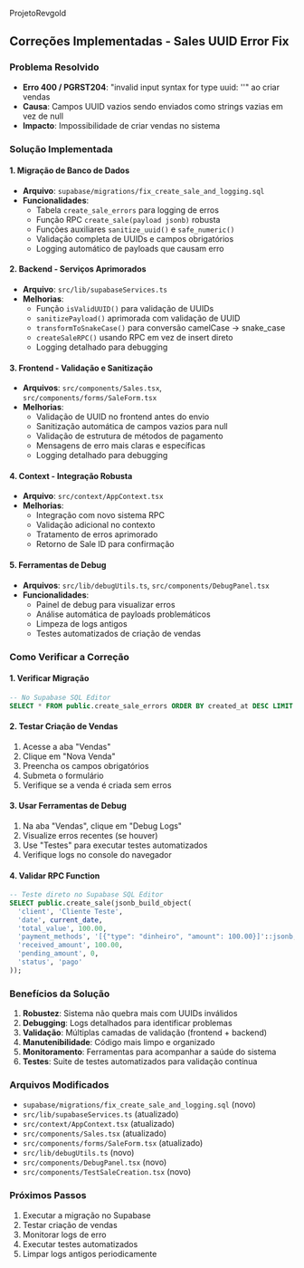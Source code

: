 ProjetoRevgold

## Correções Implementadas - Sales UUID Error Fix

### Problema Resolvido
- **Erro 400 / PGRST204**: "invalid input syntax for type uuid: ''" ao criar vendas
- **Causa**: Campos UUID vazios sendo enviados como strings vazias em vez de null
- **Impacto**: Impossibilidade de criar vendas no sistema

### Solução Implementada

#### 1. Migração de Banco de Dados
- **Arquivo**: `supabase/migrations/fix_create_sale_and_logging.sql`
- **Funcionalidades**:
  - Tabela `create_sale_errors` para logging de erros
  - Função RPC `create_sale(payload jsonb)` robusta
  - Funções auxiliares `sanitize_uuid()` e `safe_numeric()`
  - Validação completa de UUIDs e campos obrigatórios
  - Logging automático de payloads que causam erro

#### 2. Backend - Serviços Aprimorados
- **Arquivo**: `src/lib/supabaseServices.ts`
- **Melhorias**:
  - Função `isValidUUID()` para validação de UUIDs
  - `sanitizePayload()` aprimorada com validação de UUID
  - `transformToSnakeCase()` para conversão camelCase → snake_case
  - `createSaleRPC()` usando RPC em vez de insert direto
  - Logging detalhado para debugging

#### 3. Frontend - Validação e Sanitização
- **Arquivos**: `src/components/Sales.tsx`, `src/components/forms/SaleForm.tsx`
- **Melhorias**:
  - Validação de UUID no frontend antes do envio
  - Sanitização automática de campos vazios para null
  - Validação de estrutura de métodos de pagamento
  - Mensagens de erro mais claras e específicas
  - Logging detalhado para debugging

#### 4. Context - Integração Robusta
- **Arquivo**: `src/context/AppContext.tsx`
- **Melhorias**:
  - Integração com novo sistema RPC
  - Validação adicional no contexto
  - Tratamento de erros aprimorado
  - Retorno de Sale ID para confirmação

#### 5. Ferramentas de Debug
- **Arquivos**: `src/lib/debugUtils.ts`, `src/components/DebugPanel.tsx`
- **Funcionalidades**:
  - Painel de debug para visualizar erros
  - Análise automática de payloads problemáticos
  - Limpeza de logs antigos
  - Testes automatizados de criação de vendas

### Como Verificar a Correção

#### 1. Verificar Migração
```sql
-- No Supabase SQL Editor
SELECT * FROM public.create_sale_errors ORDER BY created_at DESC LIMIT 10;
```

#### 2. Testar Criação de Vendas
1. Acesse a aba "Vendas"
2. Clique em "Nova Venda"
3. Preencha os campos obrigatórios
4. Submeta o formulário
5. Verifique se a venda é criada sem erros

#### 3. Usar Ferramentas de Debug
1. Na aba "Vendas", clique em "Debug Logs"
2. Visualize erros recentes (se houver)
3. Use "Testes" para executar testes automatizados
4. Verifique logs no console do navegador

#### 4. Validar RPC Function
```sql
-- Teste direto no Supabase SQL Editor
SELECT public.create_sale(jsonb_build_object(
  'client', 'Cliente Teste',
  'date', current_date,
  'total_value', 100.00,
  'payment_methods', '[{"type": "dinheiro", "amount": 100.00}]'::jsonb,
  'received_amount', 100.00,
  'pending_amount', 0,
  'status', 'pago'
));
```

### Benefícios da Solução

1. **Robustez**: Sistema não quebra mais com UUIDs inválidos
2. **Debugging**: Logs detalhados para identificar problemas
3. **Validação**: Múltiplas camadas de validação (frontend + backend)
4. **Manutenibilidade**: Código mais limpo e organizado
5. **Monitoramento**: Ferramentas para acompanhar a saúde do sistema
6. **Testes**: Suite de testes automatizados para validação contínua

### Arquivos Modificados
- `supabase/migrations/fix_create_sale_and_logging.sql` (novo)
- `src/lib/supabaseServices.ts` (atualizado)
- `src/context/AppContext.tsx` (atualizado)
- `src/components/Sales.tsx` (atualizado)
- `src/components/forms/SaleForm.tsx` (atualizado)
- `src/lib/debugUtils.ts` (novo)
- `src/components/DebugPanel.tsx` (novo)
- `src/components/TestSaleCreation.tsx` (novo)

### Próximos Passos
1. Executar a migração no Supabase
2. Testar criação de vendas
3. Monitorar logs de erro
4. Executar testes automatizados
5. Limpar logs antigos periodicamente

